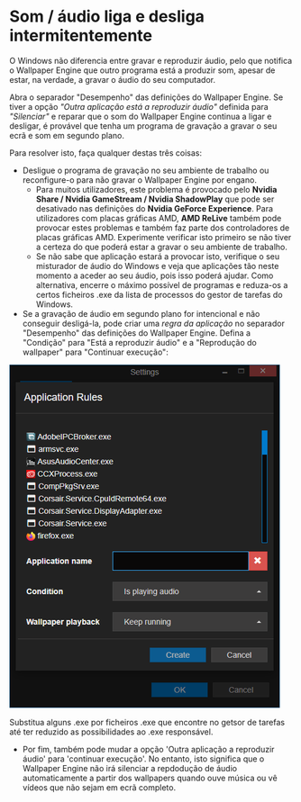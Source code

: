 # Som / áudio liga e desliga intermitentemente

O Windows não diferencia entre gravar e reproduzir áudio, pelo que notifica o Wallpaper Engine que outro programa está a produzir som, apesar de estar, na verdade, a gravar o áudio do seu computador.

Abra o separador "Desempenho" das definições do Wallpaper Engine. Se tiver a opção *"Outra aplicação está a reproduzir áudio"* definida para *"Silenciar"* e reparar que o som do Wallpaper Engine continua a ligar e desligar, é provável que tenha um programa de gravação a gravar o seu ecrã e som em segundo plano.

Para resolver isto, faça qualquer destas três coisas:

* Desligue o programa de gravação no seu ambiente de trabalho ou reconfigure-o para não gravar o Wallpaper Engine por engano.
    * Para muitos utilizadores, este problema é provocado pelo **Nvidia Share / Nvidia GameStream / Nvidia ShadowPlay** que pode ser desativado nas definições do **Nvidia GeForce Experience**. Para utilizadores com placas gráficas AMD, **AMD ReLive** também pode provocar estes problemas e também faz parte dos controladores de placas gráficas AMD. Experimente verificar isto primeiro se não tiver a certeza do que poderá estar a gravar o seu ambiente de trabalho.
    * Se não sabe que aplicação estará a provocar isto, verifique o seu misturador de áudio do Windows e veja que aplicações tão neste momento a aceder ao seu áudio, pois isso poderá ajudar. Como alternativa, encerre o máximo possível de programas e reduza-os a certos ficheiros .exe da lista de processos do gestor de tarefas do Windows.
* Se a gravação de áudio em segundo plano for intencional e não conseguir desligá-la, pode criar uma *regra da aplicação* no separador "Desempenho" das definições do Wallpaper Engine. Defina a "Condição" para "Está a reproduzir áudio" e a "Reprodução do wallpaper" para "Continuar execução":

![Pode encotnrar as Regras para Aplicações no separadoir "Desempenho" das definições do Wallpaper Engine](./applicationrule.png)

Substitua alguns .exe por ficheiros .exe que encontre no getsor de tarefas até ter reduzido as possibilidades ao .exe responsável.

* Por fim, também pode mudar a opção 'Outra aplicação a reproduzir áudio' para 'continuar execução'. No entanto, isto significa que o Wallpaper Engine não irá silenciar a repdodução de áudio automaticamente a partir dos wallpapers quando ouve música ou vê vídeos que não sejam em ecrã completo.

